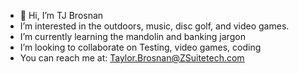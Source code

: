 - 👋 Hi, I’m TJ Brosnan
- I’m interested in the outdoors, music, disc golf, and video games.
-  I’m currently learning the mandolin and banking jargon
-  I’m looking to collaborate on Testing, video games, coding
-  You can reach me at: Taylor.Brosnan@ZSuitetech.com

<!---
taylorbrosnan/taylorbrosnan is a ✨ special ✨ repository because its `README.md` (this file) appears on your GitHub profile.
You can click the Preview link to take a look at your changes.
--->
